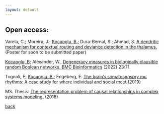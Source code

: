 ```yaml
---
layout: default
---
```


## Open access:

 Varela, C.; Moreira, J.; <ins>Kocaoglu, B.</ins>; Dura-Bernal, S.; Ahmad, S. [A dendritic mechanism for contextual routing and deviance detection in the thalamus.](https://twitter.com/joaovviitor/status/1591147838918234112?s=51&t=TSaX9LTfCeSobPN69A3XPw) (Poster for soon to be submitted paper)

<ins>Kocaoglu, B</ins>; Alexander, W., [Degeneracy measures in biologically plausible random
Boolean networks. BMC Bioinformatics](https://bmcbioinformatics.biomedcentral.com/articles/10.1186/s12859-022-04601-5) (2022) 23:71.

Tognoli, E; <ins>Kocaoglu, B.</ins>; Engeberg, E. [The brain’s somatosensory mu rhythms: A case study for where individual and social meet](https://twitter.com/RealBrainTC/status/1106295377437822977) (2019)

MS. Thesis: [The representation problem of causal relationships in complex systems modeling.](https://open.metu.edu.tr/handle/11511/27364) (2018)

[back](../index.md)
